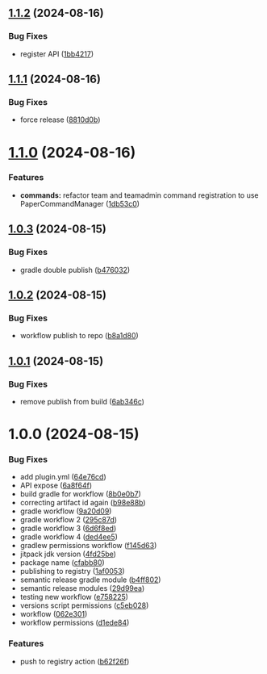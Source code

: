 ## [1.1.2](https://github.com/Mineando/teams/compare/v1.1.1...v1.1.2) (2024-08-16)


### Bug Fixes

* register API ([1bb4217](https://github.com/Mineando/teams/commit/1bb4217a3ba9b6f5e104a8a920a677b56b7745e6))

## [1.1.1](https://github.com/Mineando/teams/compare/v1.1.0...v1.1.1) (2024-08-16)


### Bug Fixes

* force release ([8810d0b](https://github.com/Mineando/teams/commit/8810d0b0b9b2138287a4c1d2c4b5c743f560a3d5))

# [1.1.0](https://github.com/Mineando/teams/compare/v1.0.3...v1.1.0) (2024-08-16)


### Features

* **commands:** refactor team and teamadmin command registration to use PaperCommandManager ([1db53c0](https://github.com/Mineando/teams/commit/1db53c0a4f7eea6f4e4db93f26532c1039161ee8))

## [1.0.3](https://github.com/Mineando/teams/compare/v1.0.2...v1.0.3) (2024-08-15)


### Bug Fixes

* gradle double publish ([b476032](https://github.com/Mineando/teams/commit/b476032bd209866d91bce1e04e862c36a93ad884))

## [1.0.2](https://github.com/Mineando/teams/compare/v1.0.1...v1.0.2) (2024-08-15)


### Bug Fixes

* workflow publish to repo ([b8a1d80](https://github.com/Mineando/teams/commit/b8a1d8080c3afcc6d9d1e8aa2633be73883c179c))

## [1.0.1](https://github.com/Mineando/teams/compare/v1.0.0...v1.0.1) (2024-08-15)


### Bug Fixes

* remove publish from build ([6ab346c](https://github.com/Mineando/teams/commit/6ab346c5523152bd15b06ad84833f9ce9421e233))

# 1.0.0 (2024-08-15)


### Bug Fixes

* add plugin.yml ([64e76cd](https://github.com/Mineando/teams/commit/64e76cd451c6993f9c2680082af8facc6cdef94b))
* API expose ([6a8f64f](https://github.com/Mineando/teams/commit/6a8f64f7151351e0f4c313a4887c07e95a3350e9))
* build gradle for workflow ([8b0e0b7](https://github.com/Mineando/teams/commit/8b0e0b778cdd8eaa6de1103c47f9ed8754cfcb56))
* correcting artifact id again ([b98e88b](https://github.com/Mineando/teams/commit/b98e88b2aae420179a345b49ad8da4f15282ad5a))
* gradle workflow ([9a20d09](https://github.com/Mineando/teams/commit/9a20d0975c0a59c9e53af38058e6b1d44a1b9567))
* gradle workflow 2 ([295c87d](https://github.com/Mineando/teams/commit/295c87d46cde97082e0a62f8cb2c68ce0a1161a1))
* gradle workflow 3 ([6d6f8ed](https://github.com/Mineando/teams/commit/6d6f8edf501be9ea4699be969f51b4b98e7498f4))
* gradle workflow 4 ([ded4ee5](https://github.com/Mineando/teams/commit/ded4ee5d74600586599455ef00d183916e917389))
* gradlew permissions workflow ([f145d63](https://github.com/Mineando/teams/commit/f145d63abd4c81028e52375a3592d5bb72e28d2a))
* jitpack jdk version ([4fd25be](https://github.com/Mineando/teams/commit/4fd25bea01432c0d8277e2906200b4c97357dd74))
* package name ([cfabb80](https://github.com/Mineando/teams/commit/cfabb80ec3f6d7ddd5c48634dd5f342cc73770cc))
* publishing to registry ([1af0053](https://github.com/Mineando/teams/commit/1af0053c36ba5c7056feb397c439e7c03e76af2a))
* semantic release gradle module ([b4ff802](https://github.com/Mineando/teams/commit/b4ff802cc48bf69ab8d249138140fb918e4cce3e))
* semantic release modules ([29d99ea](https://github.com/Mineando/teams/commit/29d99ea2b035f8d9093ff3cecdd09431e30be5bf))
* testing new workflow ([e758225](https://github.com/Mineando/teams/commit/e75822566a85f87ad2189f5cf131b92306dea02f))
* versions script permissions ([c5eb028](https://github.com/Mineando/teams/commit/c5eb028d8fc1a3c4e4890f2b371641c625fce3cc))
* workflow ([062e301](https://github.com/Mineando/teams/commit/062e30168f87d9aa188dded01fe525eb9e16bf48))
* workflow permissions ([d1ede84](https://github.com/Mineando/teams/commit/d1ede84977f9ff34fe9bc892c447616663fe1fa5))


### Features

* push to registry action ([b62f26f](https://github.com/Mineando/teams/commit/b62f26f6277082df438391153bfe2e9fa2afa3d1))
